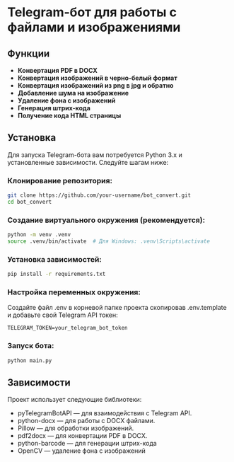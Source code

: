 # Telegram-бот для работы с файлами и изображениями

## Функции

- **Конвертация PDF в DOCX**
- **Конвертация изображений в черно-белый формат**
- **Конвертация изображений из png в jpg и обратно**
- **Добавление шума на изображение**
- **Удаление фона с изображений**
- **Генерация штрих-кода**
- **Получение кода HTML страницы**

## Установка

Для запуска Telegram-бота вам потребуется Python 3.x и установленные зависимости. Следуйте шагам ниже:

### Клонирование репозитория:

```bash
git clone https://github.com/your-username/bot_convert.git
cd bot_convert
```

### Создание виртуального окружения (рекомендуется):
```bash
python -m venv .venv
source .venv/bin/activate  # Для Windows: .venv\Scripts\activate
```


### Установка зависимостей:
```bash
pip install -r requirements.txt
```
### Настройка переменных окружения:
Создайте файл .env в корневой папке проекта скопировав .env.template и добавьте свой Telegram API токен:

```text
TELEGRAM_TOKEN=your_telegram_bot_token
```

### Запуск бота:
```bash
python main.py
```
## Зависимости
Проект использует следующие библиотеки:
- pyTelegramBotAPI — для взаимодействия с Telegram API.
- python-docx — для работы с DOCX файлами.
- Pillow — для обработки изображений.
- pdf2docx — для конвертации PDF в DOCX.
- python-barcode — для генерации штрих-кода
- OpenCV — удаление фона с изображений
